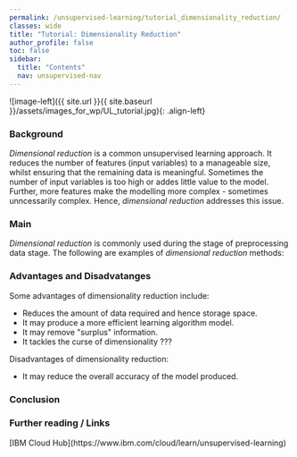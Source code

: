 ```yaml
---
permalink: /unsupervised-learning/tutorial_dimensionality_reduction/
classes: wide
title: "Tutorial: Dimensionality Reduction"
author_profile: false
toc: false
sidebar:
  title: "Contents"
  nav: unsupervised-nav
---
```



![image-left]({{ site.url }}{{ site.baseurl }}/assets/images_for_wp/UL_tutorial.jpg){: .align-left}


<h3>Background</h3>
<i>Dimensional reduction</i> is a common unsupervised learning approach.  It reduces the number of features (input variables) to a manageable size, whilst ensuring that the remaining data is meaningful.  Sometimes the number of input variables is too high or addes little value to the model.  Further, more features make the modelling more complex - sometimes unncessarily complex.  Hence, <i>dimensional reduction</i> addresses this issue.

<h3>Main</h3>
<i>Dimensional reduction</i> is commonly used during the stage of preprocessing data stage.  The following are examples of <i>dimensional reduction</i> methods:




<h3>Advantages and Disadvatanges</h3>

Some advantages of dimensionality reduction include:

- Reduces the amount of data required and hence storage space.
- It may produce a more efficient learning algorithm model.
- It may remove "surplus" information.
- It tackles the curse of dimensionality  ???

Disadvantages of dimensionality reduction:

- It may reduce the overall accuracy of the model produced.


<h3>Conclusion</h3>

<h3>Further reading / Links</h3>
[IBM Cloud Hub](https://www.ibm.com/cloud/learn/unsupervised-learning)
